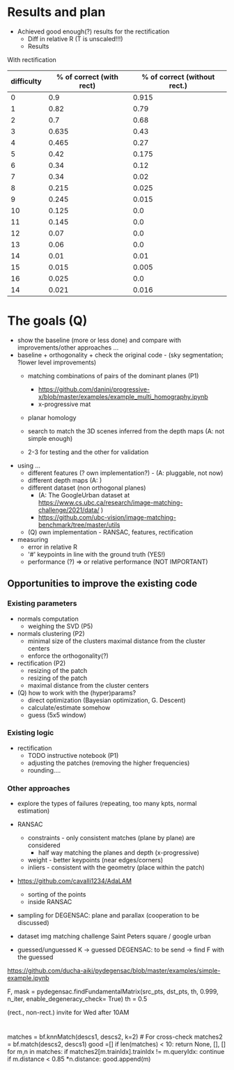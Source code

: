 # Results and plan

 * Achieved good enough(?) results for the rectification
   * Diff in relative R (T is unscaled!!!)
   * Results 

With rectification

| difficulty | % of correct (with rect)       | % of correct (without rect.)   |
|------------| ------------------------------ | -------------------------------|
|  0         | 0.9                            | 0.915                          |
|  1         | 0.82                           | 0.79
|  2         | 0.7                            | 0.68                           |
|  3         | 0.635                          | 0.43                           |
|  4         | 0.465                          | 0.27                           |
|  5         | 0.42                           | 0.175                          |
|  6         | 0.34                           | 0.12                           |
|  7         | 0.34                           | 0.02                           |
|  8         | 0.215                          | 0.025                          |
|  9         | 0.245                          | 0.015                          |
|  10        | 0.125                          | 0.0                            |
|  11        | 0.145                          | 0.0                            |
|  12        | 0.07                           | 0.0                            |
|  13        | 0.06                           | 0.0                            |
|  14        | 0.01                           | 0.01                           |
|  15        | 0.015                          | 0.005                          |
|  16        | 0.025                          | 0.0                            |
|  14        | 0.021                          | 0.016                          |




# The goals (Q)

 * show the baseline (more or less done) and compare with improvements/other approaches ...
 * baseline + orthogonality + check the original code - (sky segmentation; ?lower level improvements) 
   * matching combinations of pairs of the dominant planes (P1)
     * https://github.com/danini/progressive-x/blob/master/examples/example_multi_homography.ipynb
     * x-progressive mat      
   * planar homology
   * search to match the 3D scenes inferred from the depth maps (A: not simple enough)
     
   * 2-3 for testing and the other for validation 
 * using ...
   * different features (? own implementation?) - (A: pluggable, not now)    
   * different depth maps (A: )
   * different dataset (non orthogonal planes) 
     * (A: The GoogleUrban dataset at https://www.cs.ubc.ca/research/image-matching-challenge/2021/data/ )
     * https://github.com/ubc-vision/image-matching-benchmark/tree/master/utils      
   * (Q) own implementation - RANSAC, features, rectification
 * measuring 
   * error in relative R 
   * '#' keypoints in line with the ground truth (YES!)
   * performance (?) => or relative performance (NOT IMPORTANT)
   

## Opportunities to improve the existing code

### Existing parameters
 * normals computation
   * weighing the SVD (P5)
 * normals clustering (P2)
   * minimal size of the clusters
     maximal distance from the cluster centers
   * enforce the orthogonality(?)
 * rectification (P2)
   * resizing of the patch
   * resizing of the patch 
   * maximal distance from the cluster centers
 * (Q) how to work with the (hyper)params?
   * direct optimization (Bayesian optimization, G. Descent)
   * calculate/estimate somehow
   * guess (5x5 window)


### Existing logic
 * rectification 
   * TODO instructive notebook (P1)  
   * adjusting the patches (removing the higher frequencies) 
   * rounding....
   

### Other approaches
 * explore the types of failures (repeating, too many kpts, normal estimation)

 * RANSAC 
   * constraints - only consistent matches (plane by plane) are considered
     * half way matching the planes and depth (x-progressive)
   * weight - better keypoints (near edges/corners)
   * inliers - consistent with the geometry (place within the patch)
   

 * https://github.com/cavalli1234/AdaLAM
    * sorting of the points
    * inside RANSAC
 * sampling for DEGENSAC: plane and parallax (cooperation to be discussed)

   

 * dataset img matching challenge Saint Peters square / google urban 
 * guessed/unguessed K -> guessed DEGENSAC: to be send -> find F with the guessed

 https://github.com/ducha-aiki/pydegensac/blob/master/examples/simple-example.ipynb

F, mask = pydegensac.findFundamentalMatrix(src_pts, dst_pts, th, 0.999, n_iter, enable_degeneracy_check= True)
th = 0.5

(rect., non-rect.)
invite for Wed after 10AM 



#
 matches = bf.knnMatch(descs1, descs2, k=2)
    # For cross-check
    matches2 = bf.match(descs2, descs1)
    good =[]
    if len(matches) < 10:
        return None, [], []
    for m,n in matches:
        if matches2[m.trainIdx].trainIdx != m.queryIdx:
            continue
        if m.distance < 0.85 *n.distance:
            good.append(m)